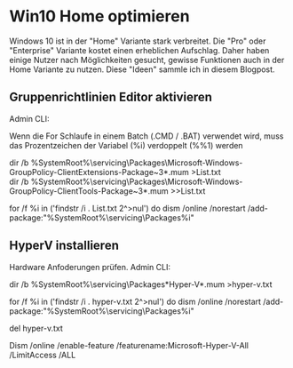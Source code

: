 # Win10 Home optimieren

Windows 10 ist in der "Home" Variante stark verbreitet. Die "Pro" oder "Enterprise" Variante kostet einen erheblichen Aufschlag. Daher haben einige Nutzer nach Möglichkeiten gesucht, gewisse Funktionen auch in der Home Variante zu nutzen. Diese "Ideen" sammle ich in diesem Blogpost.  

## Gruppenrichtlinien Editor aktivieren

Admin CLI:  

Wenn die For Schlaufe in einem Batch (.CMD / .BAT) verwendet wird, muss das Prozentzeichen der Variabel (%i) verdoppelt (%%1) werden

dir /b %SystemRoot%\servicing\Packages\Microsoft-Windows-GroupPolicy-ClientExtensions-Package~3*.mum >List.txt  
dir /b %SystemRoot%\servicing\Packages\Microsoft-Windows-GroupPolicy-ClientTools-Package~3*.mum >>List.txt  
  
for /f %i in ('findstr /i . List.txt 2^>nul') do dism /online /norestart /add-package:"%SystemRoot%\servicing\Packages\%i"  

## HyperV installieren

Hardware Anfoderungen prüfen. Admin CLI:  
  
dir /b %SystemRoot%\servicing\Packages\*Hyper-V*.mum >hyper-v.txt  
  
for /f %i in ('findstr /i . hyper-v.txt 2^>nul') do dism /online /norestart /add-package:"%SystemRoot%\servicing\Packages\%i"  
  
del hyper-v.txt  
  
Dism /online /enable-feature /featurename:Microsoft-Hyper-V-All /LimitAccess /ALL  



